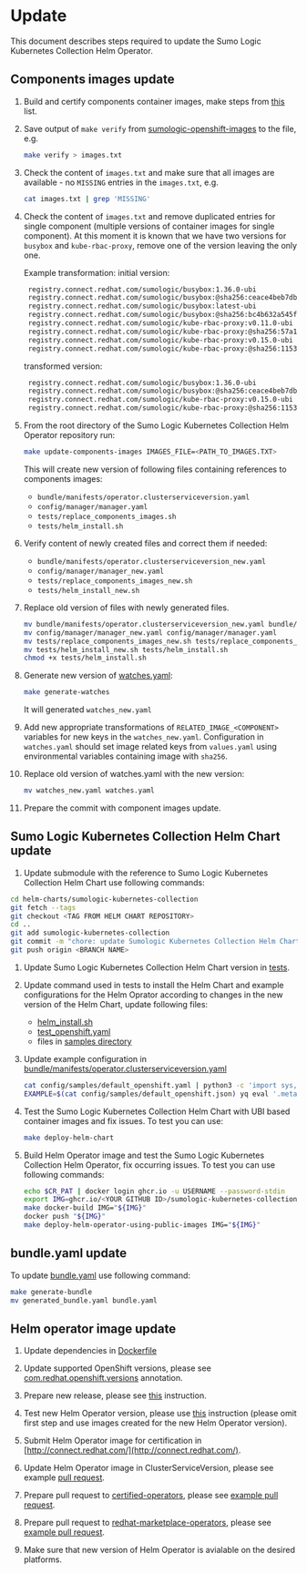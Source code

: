 # Update

This document describes steps required to update the Sumo Logic Kubernetes Collection Helm Operator.

## Components images update

1. Build and certify components container images, make steps from [this][container_cerification] list.

1. Save output of `make verify` from [sumologic-openshift-images][sumologic-openshift-images] to the file, e.g.

   ```bash
   make verify > images.txt
   ```

1. Check the content of `images.txt` and make sure that all images are available - no `MISSING` entries in the `images.txt`, e.g.

   ```bash
   cat images.txt | grep 'MISSING'
   ```

1. Check the content of `images.txt` and remove duplicated entries for single component (multiple versions of container images for single component).
   At this moment it is known that we have two versions for `busybox` and `kube-rbac-proxy`, remove one of the version leaving the only one.

   Example transformation:
   initial version:

   ```txt
    registry.connect.redhat.com/sumologic/busybox:1.36.0-ubi
    registry.connect.redhat.com/sumologic/busybox:@sha256:ceace4beb7db070ae30589a7ef11d68b0435916d6220abccac9396618c2514ed
    registry.connect.redhat.com/sumologic/busybox:latest-ubi
    registry.connect.redhat.com/sumologic/busybox:@sha256:bc4b632a545fb8b797aa99d1e7cee8c042332c7cc849df30c945a8a7bd9f6c3a
    registry.connect.redhat.com/sumologic/kube-rbac-proxy:v0.11.0-ubi
    registry.connect.redhat.com/sumologic/kube-rbac-proxy:@sha256:57a1e908005bd7ba6007bdf08db5a14fc71a467f80ebfd7de22b83ae80d325e7
    registry.connect.redhat.com/sumologic/kube-rbac-proxy:v0.15.0-ubi
    registry.connect.redhat.com/sumologic/kube-rbac-proxy:@sha256:1153a4592746b05e019bde4d818d176ff9350c013f84d49829032540de882841
   ```

   transformed version:

   ```txt
    registry.connect.redhat.com/sumologic/busybox:1.36.0-ubi
    registry.connect.redhat.com/sumologic/busybox:@sha256:ceace4beb7db070ae30589a7ef11d68b0435916d6220abccac9396618c2514ed
    registry.connect.redhat.com/sumologic/kube-rbac-proxy:v0.15.0-ubi
    registry.connect.redhat.com/sumologic/kube-rbac-proxy:@sha256:1153a4592746b05e019bde4d818d176ff9350c013f84d49829032540de882841
   ```

1. From the root directory of the Sumo Logic Kubernetes Collection Helm Operator repository run:

   ```bash
   make update-components-images IMAGES_FILE=<PATH_TO_IMAGES.TXT> 
   ```

   This will create new version of following files containing references to components images:
    - `bundle/manifests/operator.clusterserviceversion.yaml`
    - `config/manager/manager.yaml`
    - `tests/replace_components_images.sh`
    - `tests/helm_install.sh`

1. Verify content of newly created files and correct them if needed:
    - `bundle/manifests/operator.clusterserviceversion_new.yaml`
    - `config/manager/manager_new.yaml`
    - `tests/replace_components_images_new.sh`
    - `tests/helm_install_new.sh`

1. Replace old version of files with newly generated files.

   ```bash
   mv bundle/manifests/operator.clusterserviceversion_new.yaml bundle/manifests/operator.clusterserviceversion.yaml
   mv config/manager/manager_new.yaml config/manager/manager.yaml
   mv tests/replace_components_images_new.sh tests/replace_components_images.sh
   mv tests/helm_install_new.sh tests/helm_install.sh
   chmod +x tests/helm_install.sh
   ```

1. Generate new version of [watches.yaml][watches.yaml]:

   ```bash
   make generate-watches
   ```

   It will generated `watches_new.yaml`

1. Add new appropriate transformations of `RELATED_IMAGE_<COMPONENT>` variables for new keys in the `watches_new.yaml`.
   Configuration in `watches.yaml` should set image related keys from `values.yaml` using environmental variables containing image with `sha256`.

1. Replace old version of watches.yaml with the new version:

   ```bash
   mv watches_new.yaml watches.yaml
   ```

1. Prepare the commit with component images update.

[container_cerification]: https://github.com/SumoLogic/sumologic-openshift-images/blob/main/README.md#container-certification
[sumologic-openshift-images]: https://github.com/SumoLogic/sumologic-openshift-images
[watches.yaml]: https://github.com/SumoLogic/sumologic-kubernetes-collection-helm-operator/blob/main/watches.yaml

## Sumo Logic Kubernetes Collection Helm Chart update

 1. Update submodule with the reference to Sumo Logic Kubernetes Collection Helm Chart use following commands:

   ```bash
   cd helm-charts/sumologic-kubernetes-collection
   git fetch --tags
   git checkout <TAG FROM HELM CHART REPOSITORY>
   cd ..
   git add sumologic-kubernetes-collection
   git commit -m "chore: update Sumologic Kubernetes Collection Helm Chart to <HELM CHART VERSION>"
   git push origin <BRANCH NAME>
   ```

1. Update Sumo Logic Kubernetes Collection Helm Chart version in [tests](https://github.com/SumoLogic/sumologic-kubernetes-collection-helm-operator/tree/main/tests).
1. Update command used in tests to install the Helm Chart and example configurations for the Helm Oprator according to changes in the new version of the Helm Chart, update following files:

   - [helm_install.sh](https://github.com/SumoLogic/sumologic-kubernetes-collection-helm-operator/blob/main/tests/helm_install.sh)
   - [test_openshift.yaml](https://github.com/SumoLogic/sumologic-kubernetes-collection-helm-operator/blob/main/tests/test_openshift.yaml)
   - files in [samples directory](https://github.com/SumoLogic/sumologic-kubernetes-collection-helm-operator/tree/main/config/samples)
1. Update example configuration in [bundle/manifests/operator.clusterserviceversion.yaml](https://github.com/SumoLogic/sumologic-kubernetes-collection-helm-operator/blob/main/bundle/manifests/operator.clusterserviceversion.yaml)

   ```bash
   cat config/samples/default_openshift.yaml | python3 -c 'import sys, yaml, json; json.dump([yaml.safe_load(sys.stdin)], sys.stdout, indent=4)' > config/samples/default_openshift.json
   EXAMPLE=$(cat config/samples/default_openshift.json) yq eval '.metadata.annotations.alm-examples |= strenv(EXAMPLE)' -P -i bundle/manifests/operator.clusterserviceversion.yaml
   ```

1. Test the Sumo Logic Kubernetes Collection Helm Chart with UBI based container images and fix issues.
   To test you can use:

   ```bash
   make deploy-helm-chart
   ```

1. Build Helm Operator image and test the Sumo Logic Kubernetes Collection Helm Operator, fix occurring issues.
   To test you can use following commands:

   ```bash
   echo $CR_PAT | docker login ghcr.io -u USERNAME --password-stdin
   export IMG=ghcr.io/<YOUR GITHUB ID>/sumologic-kubernetes-collection-helm-operator:<IMAGE TAG>
   make docker-build IMG="${IMG}"
   docker push "${IMG}"
   make deploy-helm-operator-using-public-images IMG="${IMG}"
   ```

## bundle.yaml update

To update [bundle.yaml](https://github.com/SumoLogic/sumologic-kubernetes-collection-helm-operator/blob/main/bundle.yaml) use following command:

```bash
make generate-bundle
mv generated_bundle.yaml bundle.yaml 
```

## Helm operator image update

1. Update dependencies in [Dockerfile](https://github.com/SumoLogic/sumologic-kubernetes-collection-helm-operator/blob/main/Dockerfile)

1. Update supported OpenShift versions, please see [com.redhat.openshift.versions](https://github.com/SumoLogic/sumologic-kubernetes-collection-helm-operator/blob/315922c7b75d2359c674505833da40c25aa5aae3/bundle/metadata/annotations.yaml#L18) annotation.

1. Prepare new release, please see [this](https://github.com/SumoLogic/sumologic-kubernetes-collection-helm-operator/blob/main/docs/dev/release.md) instruction.

1. Test new Helm Operator version, please use [this](https://github.com/SumoLogic/sumologic-kubernetes-collection-helm-operator/blob/main/docs/dev/test.md) instruction (please omit first step and use images created for the new Helm Operator version).

1. Submit Helm Operator image for certification in [http://connect.redhat.com/](http://connect.redhat.com/).

1. Update Helm Operator image in ClusterServiceVersion, please see example [pull request](https://github.com/SumoLogic/sumologic-kubernetes-collection-helm-operator/pull/129).

1. Prepare pull request to [certified-operators](https://github.com/redhat-openshift-ecosystem/certified-operators), please see [example pull request](https://github.com/redhat-openshift-ecosystem/certified-operators/pull/2754).

1. Prepare pull request to [redhat-marketplace-operators](https://github.com/redhat-openshift-ecosystem/redhat-marketplace-operators), please see [example pull request](https://github.com/redhat-openshift-ecosystem/redhat-marketplace-operators/pull/546).

1. Make sure that new version of Helm Operator is avialable on the desired platforms.
